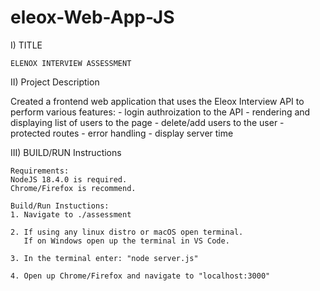 # eleox-Web-App-JS

I) TITLE

	ELENOX INTERVIEW ASSESSMENT

II) Project Description

Created a frontend web application that uses the Eleox Interview API to perform various features:
	- login authroization to the API
	- rendering and displaying list of users to the page
	- delete/add users to the user
	- protected routes
	- error handling
	- display server time

III) BUILD/RUN Instructions

	Requirements:
	NodeJS 18.4.0 is required.
	Chrome/Firefox is recommend.

	Build/Run Instuctions:
	1. Navigate to ./assessment

	2. If using any linux distro or macOS open terminal.
	   If on Windows open up the terminal in VS Code.

	3. In the terminal enter: "node server.js"

	4. Open up Chrome/Firefox and navigate to "localhost:3000"
